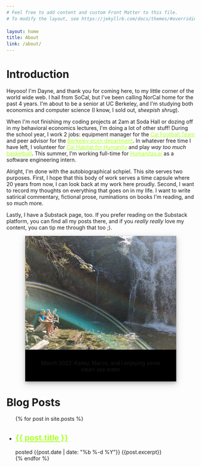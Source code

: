 ```yaml
---
# Feel free to add content and custom Front Matter to this file.
# To modify the layout, see https://jekyllrb.com/docs/themes/#overriding-theme-defaults

layout: home
title: About
link: /about/
---
```


<style>
body {margin:25px;}

div.polaroid {
  width: 80%;
  background-color: black;
  box-shadow: 0 4px 8px 0 rgba(0, 0, 0, 0.2), 0 6px 20px 0 rgba(0, 0, 0, 0.19);
  margin-bottom: 25px;
}

div.container {
  text-align: center;
  padding: 10px 20px;
}

li {text-align: left;}
a {color: greenyellow}
</style>
# **Introduction**
Heyooo! I'm Dayne, and thank you for coming here, to my little corner of the
world wide web. I hail from SoCal, but I've been calling NorCal home for the
past 4 years. I'm about to be a senior at UC Berkeley, and I'm studying both
economics and computer science (I know, I sold out, *sheepish shrug*).

When I'm not finishing my coding projects at 2am at Soda Hall or dozing off in
my behavioral economics lectures, I'm doing a lot of other stuff! During the
school year, I work 2 jobs: equipment manager for the [Cal Football
Team](https://www.instagram.com/cal_football/) and peer advisor for the
[Berkeley econ department](https://www.instagram.com/cal_econadvising/). In
whatever free time I have left, I volunteer for [Cal Habitat for
Humanity](https://www.calhabitat.org/) and play *way too much*
[basketball](https://streamable.com/o29pcc). This summer, I'm working full-time
for [Humanitas.ai](https://humanitas.ai/) as a software engineering intern.

Alright, I'm done with the autobiographical schpiel. This site serves two
purposes. First, I hope that this body of work serves a time capsule where 20
years from now, I can look back at my work here proudly. Second, I want to
record my thoughts on everything that goes on in my life. I want to write
satirical commentary, fictional prose, ruminations on books I'm reading, and so
much more.

Lastly, I have a Substack page, too. If you prefer reading on the Substack
platform, you can find all my posts there, and if you *really really* love my
content, you can tip me through that too ;).

<center>
  <div class="polaroid">
      <img src="/assets/images/habitatpicture.jpg">
      <div class="container">
      <p>March 2022: Kailey, Marco, and I enjoying some clean-ass water</p>
      </div>
  </div>
</center>

# **Blog Posts**
<ul>
  {% for post in site.posts %}
    <li>
      <a href="{{ post.url }}"><h2>{{ post.title }}</h2></a> posted {{post.date | date: "%b %-d %Y"}} {{post.excerpt}}
    </li>
  {% endfor %}
</ul>